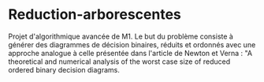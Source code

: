 # Reduction-arborescentes
Projet d'algorithmique avancée de M1. Le but du problème consiste à générer des diagrammes de décision binaires, réduits et ordonnés avec une approche analogue à celle présentée dans l'article de Newton et Verna : "A theoretical and numerical analysis of the worst case size of reduced ordered binary decision diagrams.
